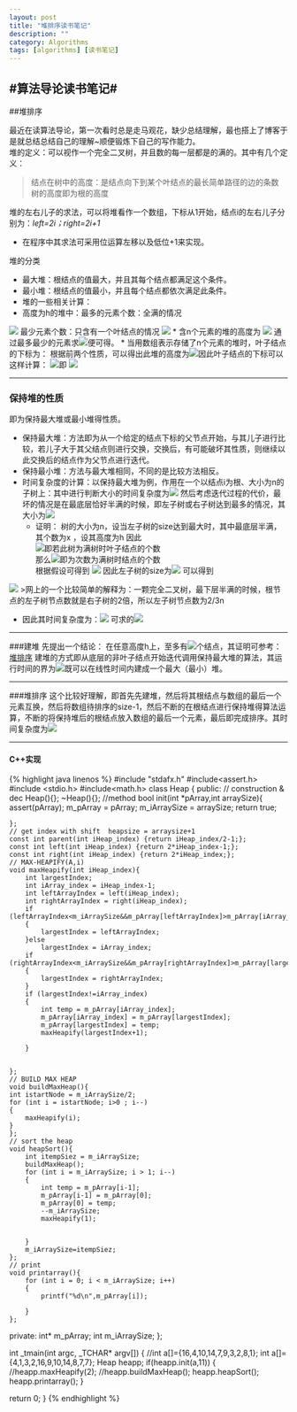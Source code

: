 ```yaml
---
layout: post
title: "堆排序读书笔记"
description: ""
category: Algorithms
tags: [algorithms] [读书笔记]
---
```

#算法导论读书笔记#
---
##堆排序
   
最近在读算法导论，第一次看时总是走马观花，缺少总结理解，最也搭上了博客于是就总结总结自己的理解~顺便锻炼下自己的写作能力。  
堆的定义：可以视作一个完全二叉树，并且数的每一层都是的满的。其中有几个定义：
> 结点在树中的高度：是结点向下到某个叶结点的最长简单路径的边的条数  
> 树的高度即为根的高度      


堆的左右儿子的求法，可以将堆看作一个数组，下标从1开始，结点i的左右儿子分别为：*left=2i；right=2i+1*  


* 在程序中其求法可采用位运算左移以及低位+1来实现。<br>

堆的分类 
  *  最大堆：根结点的值最大，并且其每个结点都满足这个条件。
  *  最小堆：根结点的值最小，并且每个结点都依次满足此条件。
  *  堆的一些相关计算：
   * 高度为h的堆中：最多的元素个数：全满的情况
  <img src="http://www.forkosh.com/mathtex.cgi? 2^0+2^1\cdots+2^h=2^{h+1}-1">  
最少元素个数：只含有一个叶结点的情况
<img src="http://www.forkosh.com/mathtex.cgi? 2^0+2^1\cdots+2^{h-1}+1=2^{h}">  
* 含n个元素的堆的高度为  <img src="http://www.forkosh.com/mathtex.cgi? ceiling(lgn)">  通过最多最少的元素求<img src="http://www.forkosh.com/mathtex.cgi? log">便可得。
* 当用数组表示存储了n个元素的堆时，叶子结点的下标为：  
根据前两个性质，可以得出此堆的高度为<img src="http://www.forkosh.com/mathtex.cgi? ceiling(lgn)">因此叶子结点的下标可以这样计算：
<img src="http://www.forkosh.com/mathtex.cgi? 2^{ceiling(lgn)-1}+1,2^{ceiling(lgn)-1}+2,\cdots,n">即
<img src="http://www.forkosh.com/mathtex.cgi? ceiling(n/2)+1,ceiling(n/2)+2,\cdots,n">
  
---- 
### 保持堆的性质
即为保持最大堆或最小堆得性质。  
* 保持最大堆：方法即为从一个给定的结点下标的父节点开始，与其儿子进行比较，若儿子大于其父结点则进行交换，交换后，有可能破坏其性质，则继续以此交换后的结点作为父节点进行迭代。
* 保持最小堆：方法与最大堆相同，不同的是比较方法相反。
* 时间复杂度的计算：以保持最大堆为例，作用在一个以结点i为根、大小为n的子树上：其中进行判断大小的时间复杂度为<img src="http://www.forkosh.com/mathtex.cgi? \Theta(1)"> 然后考虑迭代过程的代价，最坏的情况是在最底层恰好半满的时候，即左子树或右子树达到最多的情况，其大小为<img src="http://www.forkosh.com/mathtex.cgi?2n/3">
  * 证明： 树的大小为n，设当左子树的size达到最大时，其中最底层半满，其个数为x ，设其高度为h
  因此  
 <img src="http://www.forkosh.com/mathtex.cgi?x+x=2^{h}">即若此树为满树时叶子结点的个数  
 那么<img src="http://www.forkosh.com/mathtex.cgi?2(x+x)-1=2^{h+1}-1">即为次数为满树时结点的个数  
 根据假设可得到 <img src="http://www.forkosh.com/mathtex.cgi?2(x+x)-1=n+x">
 因此左子树的size为<img src="http://www.forkosh.com/mathtex.cgi?(n+x-1)/2"> 可以得到
 <img src="http://www.forkosh.com/mathtex.cgi?leftsize\approx2n/3">
>网上的一个比较简单的解释为：一颗完全二叉树，最下层半满的时候，根节点的左子树节点数就是右子树的2倍，所以左子树节点数为2/3n	 

  * 因此其时间复杂度为：<img src="http://www.forkosh.com/mathtex.cgi?T(n)\le T(2n/3)+\Theta(1)">
  可求的<img src="http://www.forkosh.com/mathtex.cgi?T(n)=O(lgn)">

---
###建堆
先提出一个结论：
在任意高度h上，至多有<img src="http://www.forkosh.com/mathtex.cgi?floor(n/2^{h+1})">个结点，其证明可参考：[堆排序](http://www.cnblogs.com/algorhythm/archive/2012/08/28/2659693.html)
建堆的方式即从底层的非叶子结点开始迭代调用保持最大堆的算法，其运行时间的界为<img src="http://www.forkosh.com/mathtex.cgi?O(n)">既可以在线性时间内建成一个最大（最小）堆。

---
###堆排序
这个比较好理解，即首先先建堆，然后将其根结点与数组的最后一个元素互换，然后将数组待排序的size-1，然后不断的在根结点进行保持堆得算法运算，不断的将保持堆后的根结点放入数组的最后一个元素，最后即完成排序。其时间复杂度为<img src="http://www.forkosh.com/mathtex.cgi?O(nlgn)">

----
#### C++实现

{% highlight java linenos %}
#include "stdafx.h"
#include<assert.h>
#include <stdio.h>
#include<math.h>
class Heap
{
public:
	// construction & dec
	Heap(){};
	~Heap(){};
	//method
	bool init(int *pArray,int arraySize){
		assert(pArray);
		m_pArray = pArray;
		m_iArraySize = arraySize;
		return true;

	};
	// get index with shift  heapsize = arraysize+1
	const int parent(int iHeap_index) {return iHeap_index/2-1;};
	const int left(int iHeap_index) {return 2*iHeap_index-1;};
	const int right(int iHeap_index) {return 2*iHeap_index;};
	// MAX-HEAPIFY(A,i)
	void maxHeapify(int iHeap_index){
		int largestIndex; 
		int iArray_index = iHeap_index-1;
		int leftArrayIndex = left(iHeap_index);
		int rightArrayIndex = right(iHeap_index);
		if (leftArrayIndex<m_iArraySize&&m_pArray[leftArrayIndex]>m_pArray[iArray_index])
		{
			largestIndex = leftArrayIndex;
		}else 
			largestIndex = iArray_index;
		if (rightArrayIndex<m_iArraySize&&m_pArray[rightArrayIndex]>m_pArray[largestIndex])
		{
			largestIndex = rightArrayIndex;
		}
		if (largestIndex!=iArray_index)
		{
			int temp = m_pArray[iArray_index];
			m_pArray[iArray_index] = m_pArray[largestIndex];
			m_pArray[largestIndex] = temp;
			maxHeapify(largestIndex+1);

		}


	};
	// BUILD MAX HEAP 
	void buildMaxHeap(){
	int istartNode = m_iArraySize/2;
	for (int i = istartNode; i>0 ; i--)
	{
		maxHeapify(i);
	}
	};
	// sort the heap
	void heapSort(){
		int itempSiez = m_iArraySize;
		buildMaxHeap();
		for (int i = m_iArraySize; i > 1; i--)
		{
			int temp = m_pArray[i-1];
			m_pArray[i-1] = m_pArray[0];
			m_pArray[0] = temp;
			--m_iArraySize;
			maxHeapify(1);


		}
		m_iArraySize=itempSiez;
	};
	// print
	void printarray(){
		for (int i = 0; i < m_iArraySize; i++)
		{
			printf("%d\n",m_pArray[i]);

		}
	};


private:
	int* m_pArray;
	int m_iArraySize; 
};


int _tmain(int argc, _TCHAR* argv[])
{
	//int a[]={16,4,10,14,7,9,3,2,8,1};
	int a[]={4,1,3,2,16,9,10,14,8,7,7};
	Heap heapp;
	if(heapp.init(a,11))
	{
		//heapp.maxHeapify(2);
		//heapp.buildMaxHeap();
		heapp.heapSort();
		heapp.printarray();
	}

   return 0;
}
{% endhighlight %}